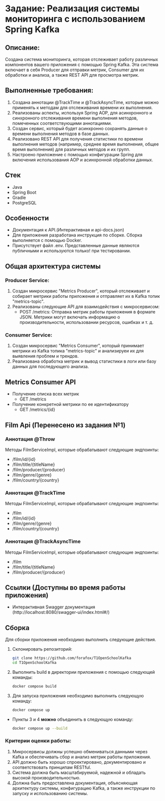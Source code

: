 # Задание: Реализация системы мониторинга с использованием Spring Kafka

## Описание:

Создана система мониторинга, которая отслеживает работу различных компонентов вашего приложения
с помощью Spring Kafka. Эта система включает в себя Producer для отправки метрик,
Consumer для их обработки и анализа, а также REST API для просмотра метрик.

## Выполненные требования:

1. Создана аннотации @TrackTime и @TrackAsyncTime, которые можно применять к методам для отслеживания времени их
   выполнения.
2. Реализованы аспекты, используя Spring AOP, для асинхронного и синхронного отслеживания времени выполнения методов,
   помеченных соответствующими аннотациями.
3. Создан сервис, который будет асинхронно сохранять данные о времени выполнения методов в базе данных.
4. Реализовано REST API для получения статистики по времени выполнения методов (например, среднее время выполнения,
   общее время выполнения) для различных методов и их групп.
5. Настроено приложение с помощью конфигурации Spring для включения использования AOP и асинхронной обработки данных.

## Стек

- Java
- Spring Boot
- Gradle
- PostgreSQL

## Особенности

- Документация к API.(Интерактивная и api-docs.json)
- Для приложения разработана инструкция по сборке. Сборка выполняется с помощью Docker.
- Присутствует файл .env. Представленные данные являются публичными и используются только! при тестировании.

## Общая архитектура системы

### Producer Service:

1. Создан микросервис "Metrics Producer", который отслеживает и собирает метрики работы приложения
   и отправляет их в Kafka топик "metrics-topic".
2. Реализованы следующие API для взаимодействия с микросервисом:
    - POST /metrics: Отправка метрик работы приложения в формате JSON. Метрики могут включать информацию о
      производительности, использовании ресурсов, ошибках и т. д.

### Consumer Service:

1. Создан микросервис "Metrics Consumer", который принимает метрики из Kafka топика "metrics-topic"
   и анализируеи их для выявления проблем и трендов.
2. Реализована обработка метрик и вывод статистики в логи или базу данных для последующего анализа.

## Metrics Consumer API

- Получение списка всех метрик
    - GET /metrics
- Получение конкретной метрики по ее идентификатору
    - GET /metrics/{id}

## Film Api (Перенесено из задания №1)

### Аннотация @Throw

Методы FilmServiceImpl, которые обрабатывают следующие эндпоинты:

- /film/id/{id}
- /film/title/{titleName}
- /film/producer/{producer}
- /film/genre/{genre}
- /film/country/{country}

### Аннотация @TrackTime

Методы FilmServiceImpl, которые обрабатывают следующие эндпоинты:

- /film
- /film/id/{id}
- /film/genre/{genre}
- /film/country/{country}

### Аннотация @TrackAsyncTime

Методы FilmServiceImpl, которые обрабатывают следующие эндпоинты:

- /film
- /film/title/{titleName}
- /film/producer/{producer}

## Ссылки (Доступны во время работы приложения)

- Интерактивная Swagger документация (http://localhost:8080/swagger-ui/index.html#/)

## Сборка

Для сборки приложения необходимо выполнить следующие действия.

1. Склонировать репозиторий:

   ```bash
   git clone https://github.com/forafox/T1OpenSchoolKafka
   cd T1OpenSchoolKafka
   ```

2. Выполнить build в директории приложения с помощью следующей команды:

   ```bash
   docker compose build 
   ```
3. Для запуска приложения необходимо выполнить следующую команду:

   ```bash
   docker compose up
   ```

- Пункты 3 и 4 **можно** объединить в следующую команду:

    ```bash
    docker compose up --build
    ```

### Критерии оценки работы:

1. Микросервисы должны успешно обмениваться данными через Kafka и обеспечивать сбор и анализ метрик
   работы приложения.
2. API должно быть хорошо спроектировано, документировано и соответствовать принципам RESTful.
3. Система должна быть масштабируемой, надежной и обладать высокой производительностью.
4. Должна быть предоставлена документация, объясняющая архитектуру системы, конфигурацию Kafka,
   а также инструкции по запуску и использованию системы.
